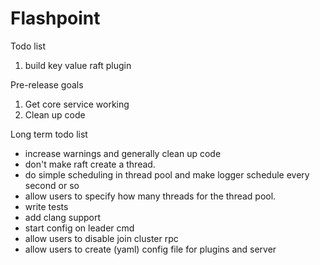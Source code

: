 # Flashpoint

Todo list

1. build key value raft plugin

Pre-release goals

1. Get core service working
2. Clean up code

Long term todo list

* increase warnings and generally clean up code
* don't make raft create a thread.
* do simple scheduling in thread pool and make logger schedule every second or so
* allow users to specify how many threads for the thread pool.
* write tests
* add clang support
* start config on leader cmd
* allow users to disable join cluster rpc
* allow users to create (yaml) config file for plugins and server
